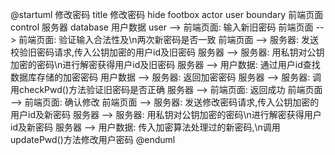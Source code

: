 @startuml 修改密码
title 修改密码
hide footbox
actor user
boundary 前端页面
control 服务器
database 用户数据
user --> 前端页面: 输入新旧密码
前端页面 --> 前端页面: 验证输入合法性及\n两次新密码是否一致
前端页面 --> 服务器: 发送校验旧密码请求,传入公钥加密的用户id及旧密码
服务器 --> 服务器: 用私钥对公钥加密的密码\n进行解密获得用户id及旧密码
服务器 --> 用户数据: 通过用户id查找数据库存储的加密密码
用户数据 --> 服务器: 返回加密密码
服务器 --> 服务器: 调用checkPwd()方法验证旧密码是否正确
服务器 --> 前端页面: 返回成功
前端页面 --> 前端页面: 确认修改
前端页面 --> 服务器: 发送修改密码请求,传入公钥加密的用户id及新密码
服务器 --> 服务器: 用私钥对公钥加密的密码\n进行解密获得用户id及新密码
服务器 --> 用户数据: 传入加密算法处理过的新密码,\n调用updatePwd()方法修改用户密码
@enduml